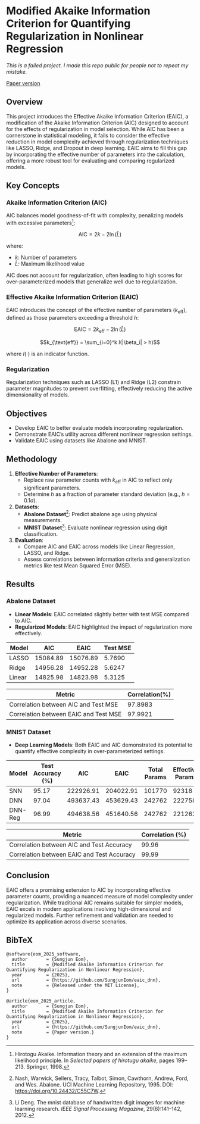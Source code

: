 # Modified Akaike Information Criterion for Quantifying Regularization in Nonlinear Regression
*This is a failed project. I made this repo public for people not to repeat my mistake.*

[Paper version](paper.pdf)

## Overview
This project introduces the Effective Akaike Information Criterion (EAIC), a modification of the Akaike Information Criterion (AIC) designed to account for the effects of regularization in model selection. While AIC has been a cornerstone in statistical modeling, it fails to consider the effective reduction in model complexity achieved through regularization techniques like LASSO, Ridge, and Dropout in deep learning. EAIC aims to fill this gap by incorporating the effective number of parameters into the calculation, offering a more robust tool for evaluating and comparing regularized models.

## Key Concepts

### Akaike Information Criterion (AIC)
AIC balances model goodness-of-fit with complexity, penalizing models with excessive parameters[^1]:
[^1]:Hirotogu Akaike. Information theory and an extension of the maximum likelihood principle. In *Selected papers of hirotugu akaike*, pages 199–213. Springer, 1998.
```math
 \text{AIC} = 2k - 2\ln(\hat{L})
```
where:
- $` k `$: Number of parameters
- $` \hat{L} `$: Maximum likelihood value

AIC does not account for regularization, often leading to high scores for over-parameterized models that generalize well due to regularization.

### Effective Akaike Information Criterion (EAIC)
EAIC introduces the concept of the effective number of parameters ($`  k_{\text{eff}} `$), defined as those parameters exceeding a threshold $`  h `$:
```math
\mathrm{EAIC} = 2k_{\text{eff}} - 2\ln(\hat{L})
```
```math
k_{\text{eff}} = \sum_{i=0}^k I(|\beta_i| > h)
```
where $`  I(\cdot) `$ is an indicator function.

### Regularization
Regularization techniques such as LASSO (L1) and Ridge (L2) constrain parameter magnitudes to prevent overfitting, effectively reducing the active dimensionality of models.

## Objectives
- Develop EAIC to better evaluate models incorporating regularization.
- Demonstrate EAIC’s utility across different nonlinear regression settings.
- Validate EAIC using datasets like Abalone and MNIST.

## Methodology
1. **Effective Number of Parameters**:
   - Replace raw parameter counts with $`  k_{\text{eff}} `$ in AIC to reflect only significant parameters.
   - Determine $`  h `$ as a fraction of parameter standard deviation (e.g., $`  h = 0.1\sigma `$).
2. **Datasets**:
   - **Abalone Dataset**[^2]: Predict abalone age using physical measurements.
   [^2]:Nash, Warwick, Sellers, Tracy, Talbot, Simon, Cawthorn, Andrew, Ford, and Wes. Abalone. UCI Machine Learning Repository, 1995. DOI: https://doi.org/10.24432/C55C7W.
   - **MNIST Dataset**[^3]: Evaluate nonlinear regression using digit classification.
   [^3]:Li Deng. The mnist database of handwritten digit images for machine learning research. *IEEE Signal Processing Magazine*, 29(6):141–142, 2012.
3. **Evaluation**:
   - Compare AIC and EAIC across models like Linear Regression, LASSO, and Ridge.
   - Assess correlations between information criteria and generalization metrics like test Mean Squared Error (MSE).

## Results
### Abalone Dataset
- **Linear Models**: EAIC correlated slightly better with test MSE compared to AIC.
- **Regularized Models**: EAIC highlighted the impact of regularization more effectively.

| **Model**  | **AIC**   | **EAIC**  | **Test MSE** |
|------------|-----------|-----------|---------------|
| LASSO      | 15084.89  | 15076.89  | 5.7690        |
| Ridge      | 14956.28  | 14952.28  | 5.6247        |
| Linear     | 14825.98  | 14823.98  | 5.3125        |



| **Metric**                                | **Correlation(%)** |
|-------------------------------------------|---------------------|
| Correlation between AIC and Test MSE      | 97.8983            |
| Correlation between EAIC and Test MSE     | 97.9921            |

### MNIST Dataset
- **Deep Learning Models**: Both EAIC and AIC demonstrated its potential to quantify effective complexity in over-parameterized settings.

| **Model**   | **Test Accuracy (%)** | **AIC**      | **EAIC**      | **Total Params** | **Effective Params** |
|-------------|------------------------|--------------|---------------|-------------------|-----------------------|
| SNN         | 95.17                 | 222926.91    | 204022.91     | 101770            | 92318                 |
| DNN         | 97.04                 | 493637.43    | 453629.43     | 242762            | 222758                |
| DNN-Reg     | 96.99                 | 494638.56    | 451640.56     | 242762            | 221263                |


| **Metric**                                | **Correlation (%)** |
|-------------------------------------------|----------------------|
| Correlation between AIC and Test Accuracy | 99.96               |
| Correlation between EAIC and Test Accuracy| 99.99               |


## Conclusion
EAIC offers a promising extension to AIC by incorporating effective parameter counts, providing a nuanced measure of model complexity under regularization. While traditional AIC remains suitable for simpler models, EAIC excels in modern applications involving high-dimensional and regularized models. Further refinement and validation are needed to optimize its application across diverse scenarios.

## BibTeX
```
@software{eom_2025_software,
  author       = {Sungjun Eom},
  title        = {Modified Akaike Information Criterion for Quantifying Regularization in Nonlinear Regression},
  year         = {2025},
  url          = {https://github.com/SungjunEom/eaic_dnn},
  note         = {Released under the MIT License},
}

@article{eom_2025_article,
  author       = {Sungjun Eom},
  title        = {Modified Akaike Information Criterion for Quantifying Regularization in Nonlinear Regression},
  year         = {2025},
  url          = {https://github.com/SungjunEom/eaic_dnn},
  note         = {Paper version.}
}
```